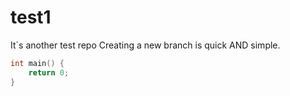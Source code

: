 # test1
It`s another test repo
Creating a new branch is quick AND simple.

``` c
int main() {
	return 0;
}
```
